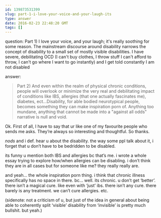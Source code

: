 ```yaml
---
id: 139873531399
slug: part-1-i-love-your-voice-and-your-laugh-its
type: answer
date: 2016-02-23 22:48:20 GMT
tags: []
---
```

question: Part 1) I love your voice, and your laugh; it's really soothing for some reason. The mainstream discourse around disability narrows the concept of disability to a small set of mostly visible disabilities. I have severe, debilitating OCD (I can't buy clothes, I throw stuff I can't afford to throw, I can't go where I want to go instantly) and I get told constantly I am not disabled

answer: <blockquote><p>Part 2) And even within the realm of physical chronic conditions, people will overlook or minimize the very real and debilitating impact of conditions like IBS, allergies (that one actually fascinates me), diabetes, ect...Disability, for able bodied neurotypical people, becomes something they can make inspiration porn of. Anything too mundane, anything that cannot be made into a "against all odds" narrative is null and void.</p></blockquote><p>Ok. First of all, I have to say that ur like one of my favourite people who sends me asks. They’re always so interesting and thoughtful. So thanks.</p><p>*nods* and i def. hear u about the disability. the way some ppl talk about it, i forget that u don’t have to be bedridden to be disabled.&nbsp;</p><p>its funny u mention both IBS and allergies bc that’s me. i wrote a whole essay trying to explore how/when allergies can be disabling. i don’t think they are in all cases but for someone like me? they really really are.&nbsp;</p><p>and yeah... the whole inspiration porn thing. i think that chronic illness specifically has no space in there. bc... well. its chronic. u don’t get&nbsp;‘better’. there isn’t a magical cure. like even with&nbsp;‘just’ ibs. there isn’t any cure. there barely is any treatment. we can’t cure allergies. etc.&nbsp;</p><p>(sidenote: not a criticism of u, but just of the idea in general about being able to coherently split&nbsp;‘visible’ disability from&nbsp;‘invisible’ is pretty much bullshit. but yeah.)</p>